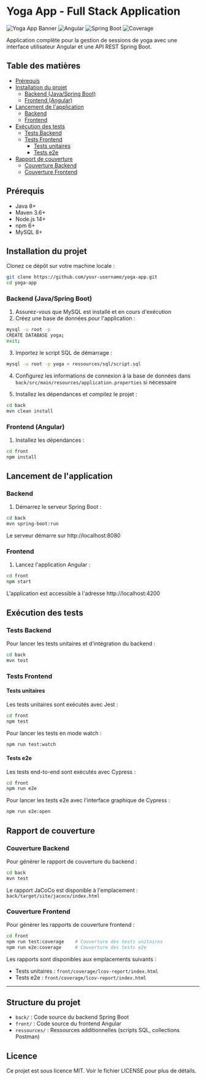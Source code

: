 # Yoga App - Full Stack Application

![Yoga App Banner](https://img.shields.io/badge/Yoga%20App-Full%20Stack-green)
![Angular](https://img.shields.io/badge/Frontend-Angular-red)
![Spring Boot](https://img.shields.io/badge/Backend-Spring%20Boot-blue)
![Coverage](https://img.shields.io/badge/Coverage-90%25-success)

Application complète pour la gestion de sessions de yoga avec une interface utilisateur Angular et une API REST Spring Boot.

## Table des matières

- [Prérequis](#prérequis)
- [Installation du projet](#installation-du-projet)
  - [Backend (Java/Spring Boot)](#backend-javaspring-boot)
  - [Frontend (Angular)](#frontend-angular)
- [Lancement de l'application](#lancement-de-lapplication)
  - [Backend](#backend)
  - [Frontend](#frontend)
- [Exécution des tests](#exécution-des-tests)
  - [Tests Backend](#tests-backend)
  - [Tests Frontend](#tests-frontend)
    - [Tests unitaires](#tests-unitaires)
    - [Tests e2e](#tests-e2e)
- [Rapport de couverture](#rapport-de-couverture)
  - [Couverture Backend](#couverture-backend)
  - [Couverture Frontend](#couverture-frontend)

## Prérequis

- Java 8+
- Maven 3.6+
- Node.js 14+
- npm 6+
- MySQL 8+

## Installation du projet

Clonez ce dépôt sur votre machine locale :

```bash
git clone https://github.com/your-username/yoga-app.git
cd yoga-app
```

### Backend (Java/Spring Boot)

1. Assurez-vous que MySQL est installé et en cours d'exécution
2. Créez une base de données pour l'application :

```bash
mysql -u root -p
CREATE DATABASE yoga;
exit;
```

3. Importez le script SQL de démarrage :

```bash
mysql -u root -p yoga < ressources/sql/script.sql
```

4. Configurez les informations de connexion à la base de données dans `back/src/main/resources/application.properties` si nécessaire

5. Installez les dépendances et compilez le projet :

```bash
cd back
mvn clean install
```

### Frontend (Angular)

1. Installez les dépendances :

```bash
cd front
npm install
```

## Lancement de l'application

### Backend

1. Démarrez le serveur Spring Boot :

```bash
cd back
mvn spring-boot:run
```

Le serveur démarre sur http://localhost:8080

### Frontend

1. Lancez l'application Angular :

```bash
cd front
npm start
```

L'application est accessible à l'adresse http://localhost:4200

## Exécution des tests

### Tests Backend

Pour lancer les tests unitaires et d'intégration du backend :

```bash
cd back
mvn test
```

### Tests Frontend

#### Tests unitaires

Les tests unitaires sont exécutés avec Jest :

```bash
cd front
npm test
```

Pour lancer les tests en mode watch :

```bash
npm run test:watch
```

#### Tests e2e

Les tests end-to-end sont exécutés avec Cypress :

```bash
cd front
npm run e2e
```

Pour lancer les tests e2e avec l'interface graphique de Cypress :

```bash
npm run e2e:open
```

## Rapport de couverture

### Couverture Backend

Pour générer le rapport de couverture du backend :

```bash
cd back
mvn test
```

Le rapport JaCoCo est disponible à l'emplacement : `back/target/site/jacoco/index.html`

### Couverture Frontend

Pour générer les rapports de couverture frontend :

```bash
cd front
npm run test:coverage    # Couverture des tests unitaires
npm run e2e:coverage     # Couverture des tests e2e
```

Les rapports sont disponibles aux emplacements suivants :
- Tests unitaires : `front/coverage/lcov-report/index.html`
- Tests e2e : `front/coverage/lcov-report/index.html`

---

## Structure du projet

- `back/` : Code source du backend Spring Boot
- `front/` : Code source du frontend Angular
- `ressources/` : Ressources additionnelles (scripts SQL, collections Postman)

## Licence

Ce projet est sous licence MIT. Voir le fichier LICENSE pour plus de détails.